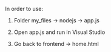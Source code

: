 In order to use:

1. Folder my_files -> nodejs -> app.js

2. Open app.js and run in Visual Studio

3. Go back to frontend -> home.html


  

